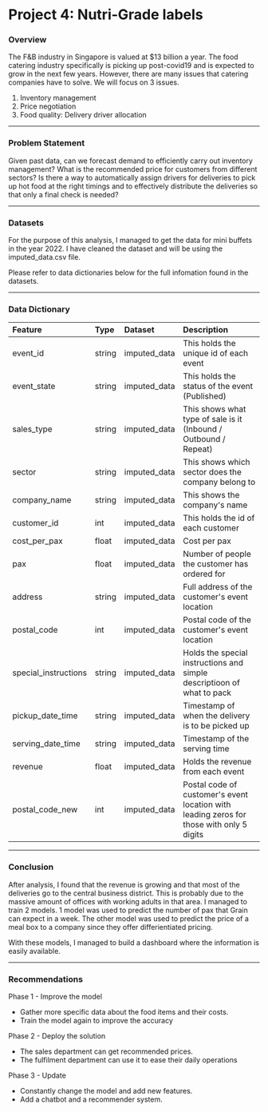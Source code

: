 # Project 4: Nutri-Grade labels

### Overview

The F&B industry in Singapore is valued at $13 billion a year. The food catering industry specifically is picking up post-covid19 and is expected to grow in the next few years. However, there are many issues that catering companies have to solve. We will focus on 3 issues.

1. Inventory management 
2. Price negotiation 
3. Food quality: Delivery driver allocation 

---

### Problem Statement

Given past data, can we forecast demand to efficiently carry out inventory management?
What is the recommended price for customers from different sectors?
Is there a way to automatically assign drivers for deliveries to pick up hot food at the right timings and to effectively distribute the deliveries so that only a final check is needed?

---

### Datasets

For the purpose of this analysis, I managed to get the data for mini buffets in the year 2022. I have cleaned the dataset and will be using the imputed_data.csv file. 

Please refer to data dictionaries below for the full infomation found in the datasets.	

---

### Data Dictionary 

|Feature                        	| Type   |Dataset      |Description |
|:------------------------------	|:-------|:------------|:-----------|
|event_id		                 	|string  |imputed_data |This holds the unique id of each event|
|event_state                    	|string  |imputed_data |This holds the status of the event (Published)|
|sales_type                     	|string  |imputed_data |This shows what type of sale is it (Inbound / Outbound / Repeat) |
|sector			            		|string  |imputed_data |This shows which sector does the company belong to |
|company_name 						|string  |imputed_data |This shows the company's name|
|customer_id		 				|int     |imputed_data |This holds the id of each customer|
|cost_per_pax			 			|float   |imputed_data |Cost per pax |
|pax 								|float   |imputed_data |Number of people the customer has ordered for |
|address 						 	|string  |imputed_data |Full address of the customer's event location |
|postal_code 						|int     |imputed_data |Postal code of the customer's event location|
|special_instructions 				|string  |imputed_data |Holds the special instructions and simple descriptioon of what to pack |
|pickup_date_time					|string  |imputed_data |Timestamp of when the delivery is to be picked up|
|serving_date_time					|string  |imputed_data |Timestamp of the serving time |
|revenue 							|float   |imputed_data |Holds the revenue from each event |
|postal_code_new 					|int     |imputed_data |Postal code of customer's event location with leading zeros for those with only 5 digits |

---

### Conclusion

After analysis, I found that the revenue is growing and that most of the deliveries go to the central business district. This is probably due to the massive amount of offices with working adults in that area. I managed to train 2 models. 1 model was used to predict the number of pax that Grain can expect in a week. The other model was used to predict the price of a meal box to a company since they offer differientiated pricing. 

With these models, I managed to build a dashboard where the information is easily available. 

---

### Recommendations

Phase 1 - Improve the model
- Gather more specific data about the food items and their costs.
- Train the model again to improve the accuracy

Phase 2 - Deploy the solution
- The sales department can get recommended prices.
- The fulfilment department can use it to ease their daily operations

Phase 3 - Update
- Constantly change the model and add new features.
- Add a chatbot and a recommender system.